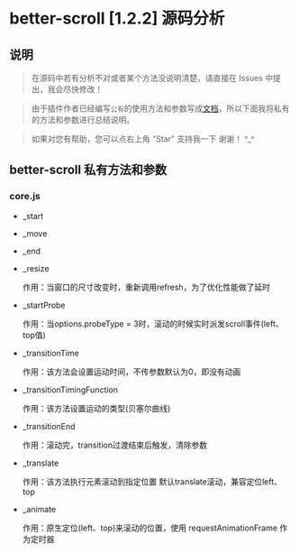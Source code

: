 better-scroll [1.2.2] 源码分析
===========================
## 说明
>  在源码中若有分析不对或者某个方法没说明清楚，请直接在 Issues 中提出，我会尽快修改！

>  由于插件作者已经编写`公有`的使用方法和参数写成[文档](https://ustbhuangyi.github.io/better-scroll/doc/options.html "better-scroll 最新文档")，所以下面我将私有的方法和参数进行总结说明。

>  如果对您有帮助，您可以点右上角 "Star" 支持我一下 谢谢！ ^_^

## better-scroll 私有方法和参数

### core.js

* _start

* _move

* _end

* _resize
	
	作用：当窗口的尺寸改变时，重新调用refresh，为了优化性能做了延时

* _startProbe
	
	作用：当options.probeType = 3时，滚动的时候实时派发scroll事件(left、top值)
	
* _transitionTime

	作用：该方法会设置运动时间，不传参数默认为0，即没有动画

* _transitionTimingFunction

	作用：该方法设置运动的类型(贝塞尔曲线)

* _transitionEnd

	作用：滚动完，transition过渡结束后触发，清除参数

* _translate

	作用：该方法执行元素滚动到指定位置 默认translate滚动，兼容定位left、top

* _animate

	作用：原生定位(left、top)来滚动的位置，使用 requestAnimationFrame 作为定时器
